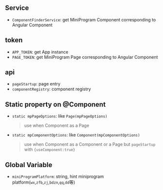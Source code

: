## Service

- `ComponentFinderService`: get MiniProgram Component corresponding to Angular Component

## token

- `APP_TOKEN`: get App instance
- `PAGE_TOKEN`: get MiniProgram Page corresponding to Angular Component

## api

- `pageStartup`: page entry
- `componentRegistry`: component registry

## Static property on @Component

- `static mpPageOptions`: like `Page(mpPageOptions)`
  > use when Component as a Page
- `static mpComponentOptions`: like `Component(mpComponentOptions)`
  > use when Component as a Component or a Page but `pageStartup` with `{useComponent:true}`

## Global Variable

- `miniProgramPlatform`: string, hint miniprogram platform(`wx`,`zfb`,`zj`,`bdzn`,`qq`,`dd`等)
